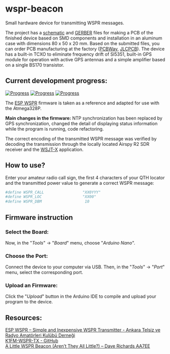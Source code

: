 # wspr-beacon

Small hardware device for transmitting WSPR messages.

The project has a [schematic](./Schematics) and [GERBER](./Gerbers) files for making a PCB of the finished device based on SMD components and installation in an aluminum case with dimensions 80 x 50 x 20 mm. Based on the submitted files, you can order PCB manufacturing at the factory ([PCBWay], [JLCPCB]). The device has a built-in TCXO to eliminate frequency drift of SI5351, built-in GPS module for operation with active GPS antennas and a simple amplifier based on a single BS170 transistor.

## Current development progress:
[![Progress](https://img.shields.io/badge/wspr--beacon-not%20tested-red.svg?longCache=true&style=for-the-badge)](https://easyeda.com/IgrikXD/wspr-beacon)&nbsp;[![Progress](https://img.shields.io/badge/firmware%20version-0.1-blue.svg?longCache=true&style=for-the-badge)](./Firmware)&nbsp;[![Progress](https://img.shields.io/badge/pcb%20version-1.0-blue.svg?longCache=true&style=for-the-badge)](./EasyEDA)

The [ESP WSPR](https://antrak.org.tr/blog/esp-wspr-simple-and-inexpensive-wspr-transmitter/) firmware is taken as a reference and adapted for use with the Atmega328P.

**Main changes in the firmware:** NTP synchronization has been replaced by GPS synchronization, changed the detail of displaying status information while the program is running, code refactoring.   

The correct encoding of the transmitted WSPR message was verified by decoding the transmission through the locally located Airspy R2 SDR receiver and the [WSJT-X](https://wsjt.sourceforge.io/wsjtx.html) application.

## How to use?

Enter your amateur radio call sign, the first 4 characters of your QTH locator and the transmitted power value to generate a correct WSPR message:
```sh
#define WSPR_CALL                 "XX0YYY"
#define WSPR_LOC                  "XX00"
#define WSPR_DBM                   10
```

## Firmware instruction

### Select the Board:
Now, in the "_Tools_" -> "_Board_" menu, choose "_Arduino Nano_".

### Choose the Port:
Connect the device to your computer via USB. Then, in the "_Tools_" -> "_Port_" menu, select the corresponding port.

### Upload an Firmware:
Click the "_Upload_" button in the Arduino IDE to compile and upload your program to the device.

## Resources:
[ESP WSPR – Simple and Inexpensive WSPR Transmitter - Ankara Telsiz ve Radyo Amatörleri Kulübü Derneği](https://antrak.org.tr/blog/esp-wspr-simple-and-inexpensive-wspr-transmitter/)  
[K1FM-WSPR-TX - GitHub](https://github.com/adecarolis/K1FM-WSPR-TX)  
[A Little WSPR Beacon (Aren’t They All Little?) – Dave Richards AA7EE](https://aa7ee.wordpress.com/2023/02/26/a-little-wspr-beacon-arent-they-all-little/)

[PCBWay]: <https://www.pcbway.com/>
[JLCPCB]: <https://jlcpcb.com/>